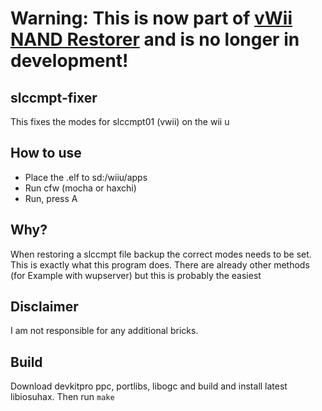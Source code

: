 # Warning: This is now part of [vWii NAND Restorer](https://github.com/GaryOderNichts/vWii-NAND-Restorer) and is no longer in development!

## slccmpt-fixer
This fixes the modes for slccmpt01 (vwii) on the wii u

## How to use
- Place the .elf to sd:/wiiu/apps
- Run cfw (mocha or haxchi)
- Run, press A

## Why?
When restoring a slccmpt file backup the correct modes needs to be set.
This is exactly what this program does.
There are already other methods (for Example with wupserver) but this is probably the easiest

## Disclaimer
I am not responsible for any additional bricks.

## Build
Download devkitpro ppc, portlibs, libogc and build and install latest libiosuhax.
Then run `make`
